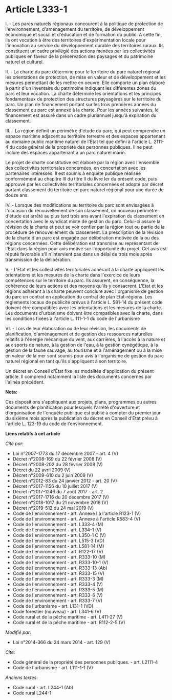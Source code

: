 # Article L333-1

I. - Les parcs naturels régionaux concourent à la politique de protection de l'environnement, d'aménagement du territoire, de
développement économique et social et d'éducation et de formation du public. A cette fin, ils ont vocation à être des
territoires d'expérimentation locale pour l'innovation au service du développement durable des territoires ruraux. Ils
constituent un cadre privilégié des actions menées par les collectivités publiques en faveur de la préservation des paysages
et du patrimoine naturel et culturel. 

II. - La charte du parc détermine pour le territoire du parc naturel régional les orientations de protection, de mise en
valeur et de développement et les mesures permettant de les mettre en oeuvre. Elle comporte un plan élaboré à partir d'un
inventaire du patrimoine indiquant les différentes zones du parc et leur vocation. La charte détermine les orientations et
les principes fondamentaux de protection des structures paysagères sur le territoire du parc. Un plan de financement portant
sur les trois premières années du classement du parc est annexé à la charte. Pour les années suivantes, le financement est
assuré dans un cadre pluriannuel jusqu'à expiration du classement. 

III. - La région définit un périmètre d'étude du parc, qui peut comprendre un espace maritime adjacent au territoire
terrestre et des espaces appartenant au domaine public maritime naturel de l'Etat tel que défini à l'article L. 2111-4 du
code général de la propriété des personnes publiques. Il ne peut inclure des espaces appartenant à un parc naturel marin. 

Le projet de charte constitutive est élaboré par la région avec l'ensemble des collectivités territoriales concernées, en
concertation avec les partenaires intéressés. Il est soumis à enquête publique réalisée conformément au chapitre III du titre
II du livre Ier du présent code, puis approuvé par les collectivités territoriales concernées et adopté par décret portant
classement du territoire en parc naturel régional pour une durée de douze ans. 

IV. - Lorsque des modifications au territoire du parc sont envisagées à l'occasion du renouvellement de son classement, un
nouveau périmètre d'étude est arrêté au plus tard trois ans avant l'expiration du classement en concertation avec le syndicat
mixte de gestion du parc. Celui-ci assure la révision de la charte et peut se voir confier par la région tout ou partie de la
procédure de renouvellement du classement. La prescription de la révision de la charte d'un parc est engagée par délibération
motivée de la ou des régions concernées. Cette délibération est transmise au représentant de l'Etat dans la région pour avis
motivé sur l'opportunité du projet. Cet avis est réputé favorable s'il n'intervient pas dans un délai de trois mois après
transmission de la délibération. 

V. - L'Etat et les collectivités territoriales adhérant à la charte appliquent les orientations et les mesures de la charte
dans l'exercice de leurs compétences sur le territoire du parc. Ils assurent, en conséquence, la cohérence de leurs actions
et des moyens qu'ils y consacrent. L'Etat et les régions adhérant à la charte peuvent conclure avec l'organisme de gestion du
parc un contrat en application du contrat de plan Etat-régions. Les règlements locaux de publicité prévus à l'article L.
581-14 du présent code doivent être compatibles avec les orientations et les mesures de la charte. Les documents d'urbanisme
doivent être compatibles avec la charte, dans les conditions fixées à l'article L. 111-1-1 du code de l'urbanisme 

VI. - Lors de leur élaboration ou de leur révision, les documents de planification, d'aménagement et de gestion des
ressources naturelles relatifs à l'énergie mécanique du vent, aux carrières, à l'accès à la nature et aux sports de nature, à
la gestion de l'eau, à la gestion cynégétique, à la gestion de la faune sauvage, au tourisme et à l'aménagement ou à la mise
en valeur de la mer sont soumis pour avis à l'organisme de gestion du parc naturel régional en tant qu'ils s'appliquent à son
territoire. 

Un décret en Conseil d'État fixe les modalités d'application du présent article. Il comprend notamment la liste des documents
concernés par l'alinéa précédent.

**Nota:**

Ces dispositions s'appliquent aux projets, plans, programmes ou autres documents de planification pour lesquels l'arrêté
d'ouverture et d'organisation de l'enquête publique est publié à compter du premier jour du sixième mois après la publication
du décret en Conseil d'Etat prévu à l'article L. 123-19 du code de l'environnement.

**Liens relatifs à cet article**

_Cité par_:

  - Loi n°2007-1773 du 17 décembre 2007 - art. 4 (V)
  - Décret n°2008-169 du 22 février 2008 (V)
  - Décret n°2008-202 du 28 février 2008 (V)
  - Décret du 22 avril 2009 (V)
  - Décret n°2009-610 du 2 juin 2009 (V)
  - Décret n°2012-83 du 24 janvier 2012 - art. 20 (V)
  - Décret n°2017-1156 du 10 juillet 2017 (V)
  - Décret n°2017-1246 du 7 août 2017 - art. 2
  - Décret n°2017-1716 du 20 décembre 2017 (V)
  - Décret n°2018-1017 du 21 novembre 2018 (V)
  - Décret n°2019-512 du 24 mai 2019 (V)
  - Code de l'environnement - art. Annexe I à l'article R123-1 (V)
  - Code de l'environnement - art. Annexe à l'article R583-4 (V)
  - Code de l'environnement - art. L333-4 (M)
  - Code de l'environnement - art. L334-1 (V)
  - Code de l'environnement - art. L350-1 C (V)
  - Code de l'environnement - art. L515-3 (VD)
  - Code de l'environnement - art. L581-14 (M)
  - Code de l'environnement - art. R122-17 (V)
  - Code de l'environnement - art. R333-10 (M)
  - Code de l'environnement - art. R333-10-1 (V)
  - Code de l'environnement - art. R333-13 (Ab)
  - Code de l'environnement - art. R333-15 (V)
  - Code de l'environnement - art. R333-3 (M)
  - Code de l'environnement - art. R333-4 (V)
  - Code de l'environnement - art. R333-5 (M)
  - Code de l'environnement - art. R333-6 (V)
  - Code de l'environnement - art. R333-7 (V)
  - Code de l'urbanisme - art. L131-1 (VD)
  - Code forestier (nouveau) - art. L341-6 (V)
  - Code rural et de la pêche maritime - art. L411-27 (V)
  - Code rural et de la pêche maritime - art. R112-2-5 (V)

_Modifié par_:

  - Loi n°2014-366 du 24 mars 2014 - art. 129 (V)

_Cite_:

  - Code général de la propriété des personnes publiques. - art. L2111-4
  - Code de l'urbanisme - art. L111-1-1 (V)

_Anciens textes_:

  - Code rural - art. L244-1 (Ab)
  - Code rural L244-1
